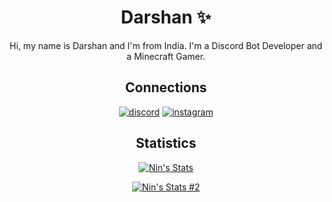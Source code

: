 <h1 align="center">Darshan ✨</h1>

<div align="center">
  
Hi, my name is Darshan and I'm from India. I'm a Discord Bot Developer and a Minecraft Gamer. 
</div>
  
  
<h2 align="center">Connections</h2>

<div align="center">
  
  [![discord](https://img.shields.io/badge/-%20o'&#160Nin%238881-5865F2?style=for-the-badge&logo=discord&logoColor=white)](https://discord.com/users/838620835282812969)
  [![instagram](https://img.shields.io/badge/-not__ninn__-E1306C?style=for-the-badge&logo=instagram&logoColor=white)](https://instagram.com/not_ninn_)
</div>

<h2 align="center">Statistics</h2>

<div align="center">
  
  [![Nin's Stats](https://github-readme-stats.vercel.app/api?username=Ninn08&show_icons=true&theme=midnight-purple)](https://github.com/Ninn08)
  
  [![Nin's Stats #2](https://github-readme-stats.vercel.app/api/top-langs/?username=Ninn08&layout=compact&theme=midnight-purple)](https://github.com/Ninn08)
</div>
